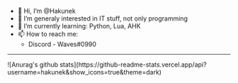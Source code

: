 - 👋 Hi, I’m @Hakunek
- 👀 I’m generaly interested in IT stuff, not only programming
- 🌱 I’m currently learning: Python, Lua, AHK
- 📫 How to reach me:<ul>
      <li>Discord - Waves#0990</li>
</ul><hr>
![Anurag's github stats](https://github-readme-stats.vercel.app/api?username=hakunek&show_icons=true&theme=dark)
<!---
Hakunek/Hakunek is a ✨ special ✨ repository because its `README.md` (this file) appears on your GitHub profile.
You can click the Preview link to take a look at your changes.
--->
